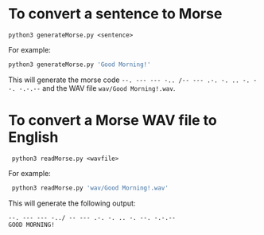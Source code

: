 # To convert a sentence to Morse

```
python3 generateMorse.py <sentence>
```
For example:
```bash
python3 generateMorse.py 'Good Morning!'
```
This will generate the morse code `--. --- --- -.. /-- --- .-. -. .. -. --. -.-.--` and the WAV file `wav/Good Morning!.wav`.

# To convert a Morse WAV file to English

```
 python3 readMorse.py <wavfile>
```
For example:

```bash
 python3 readMorse.py 'wav/Good Morning!.wav'
```
This will generate the following output:

```
--. --- --- -../ -- --- .-. -. .. -. --. -.-.--
GOOD MORNING!
```